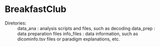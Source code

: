 # BreakfastClub
  
<dl>
    <dt>Diretories:</dt>   
    <dd>data_ana    : analysis scripts and files, such as decoding   
        data_prep   : data preparation files  
        info_files  : data information, such as dicominfo.tsv files or paradigm explanations, etc.</dd>
</dl>
